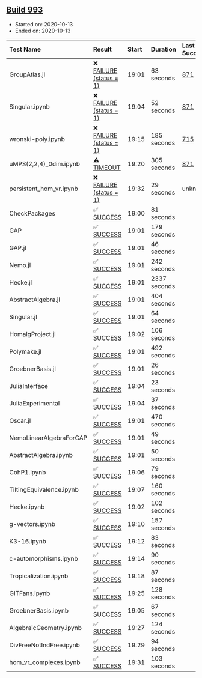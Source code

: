 ## [Build 993](https://oscarci.mathematik.uni-kl.de/job/oscar-stable/993/)

* Started on: 2020-10-13
* Ended on: 2020-10-13

| Test Name    | Result | Start | Duration | Last Success | First Failure |
|:-------------|:-------|:------|:---------|:-------------|:--------------|
| GroupAtlas.jl | ❌ [FAILURE (status = 1)](https://oscarci.mathematik.uni-kl.de/job/oscar-stable/993/artifact/logs/build-993/GroupAtlas.jl.log) | 19:01 | 63 seconds | [871](https://oscarci.mathematik.uni-kl.de/job/oscar-stable/871/) | [872](https://oscarci.mathematik.uni-kl.de/job/oscar-stable/872/) |
| Singular.ipynb | ❌ [FAILURE (status = 1)](https://oscarci.mathematik.uni-kl.de/job/oscar-stable/993/artifact/logs/build-993/Singular.ipynb.log) | 19:04 | 52 seconds | [871](https://oscarci.mathematik.uni-kl.de/job/oscar-stable/871/) | [872](https://oscarci.mathematik.uni-kl.de/job/oscar-stable/872/) |
| wronski-poly.ipynb | ❌ [FAILURE (status = 1)](https://oscarci.mathematik.uni-kl.de/job/oscar-stable/993/artifact/logs/build-993/wronski-poly.ipynb.log) | 19:15 | 185 seconds | [715](https://oscarci.mathematik.uni-kl.de/job/oscar-stable/715/) | [716](https://oscarci.mathematik.uni-kl.de/job/oscar-stable/716/) |
| uMPS(2,2,4)_0dim.ipynb | ⚠ [TIMEOUT](https://oscarci.mathematik.uni-kl.de/job/oscar-stable/993/artifact/logs/build-993/uMPS-2-2-4-_0dim.ipynb.log) | 19:20 | 305 seconds | [871](https://oscarci.mathematik.uni-kl.de/job/oscar-stable/871/) | [872](https://oscarci.mathematik.uni-kl.de/job/oscar-stable/872/) |
| persistent_hom_vr.ipynb | ❌ [FAILURE (status = 1)](https://oscarci.mathematik.uni-kl.de/job/oscar-stable/993/artifact/logs/build-993/persistent_hom_vr.ipynb.log) | 19:32 | 29 seconds | unknown | unknown |
| CheckPackages | ✅ [SUCCESS](https://oscarci.mathematik.uni-kl.de/job/oscar-stable/993/artifact/logs/build-993/CheckPackages.log) | 19:00 | 81 seconds |  |  |
| GAP | ✅ [SUCCESS](https://oscarci.mathematik.uni-kl.de/job/oscar-stable/993/artifact/logs/build-993/GAP.log) | 19:01 | 179 seconds |  |  |
| GAP.jl | ✅ [SUCCESS](https://oscarci.mathematik.uni-kl.de/job/oscar-stable/993/artifact/logs/build-993/GAP.jl.log) | 19:01 | 46 seconds |  |  |
| Nemo.jl | ✅ [SUCCESS](https://oscarci.mathematik.uni-kl.de/job/oscar-stable/993/artifact/logs/build-993/Nemo.jl.log) | 19:01 | 242 seconds |  |  |
| Hecke.jl | ✅ [SUCCESS](https://oscarci.mathematik.uni-kl.de/job/oscar-stable/993/artifact/logs/build-993/Hecke.jl.log) | 19:01 | 2337 seconds |  |  |
| AbstractAlgebra.jl | ✅ [SUCCESS](https://oscarci.mathematik.uni-kl.de/job/oscar-stable/993/artifact/logs/build-993/AbstractAlgebra.jl.log) | 19:01 | 404 seconds |  |  |
| Singular.jl | ✅ [SUCCESS](https://oscarci.mathematik.uni-kl.de/job/oscar-stable/993/artifact/logs/build-993/Singular.jl.log) | 19:01 | 64 seconds |  |  |
| HomalgProject.jl | ✅ [SUCCESS](https://oscarci.mathematik.uni-kl.de/job/oscar-stable/993/artifact/logs/build-993/HomalgProject.jl.log) | 19:02 | 106 seconds |  |  |
| Polymake.jl | ✅ [SUCCESS](https://oscarci.mathematik.uni-kl.de/job/oscar-stable/993/artifact/logs/build-993/Polymake.jl.log) | 19:01 | 492 seconds |  |  |
| GroebnerBasis.jl | ✅ [SUCCESS](https://oscarci.mathematik.uni-kl.de/job/oscar-stable/993/artifact/logs/build-993/GroebnerBasis.jl.log) | 19:01 | 26 seconds |  |  |
| JuliaInterface | ✅ [SUCCESS](https://oscarci.mathematik.uni-kl.de/job/oscar-stable/993/artifact/logs/build-993/JuliaInterface.log) | 19:04 | 23 seconds |  |  |
| JuliaExperimental | ✅ [SUCCESS](https://oscarci.mathematik.uni-kl.de/job/oscar-stable/993/artifact/logs/build-993/JuliaExperimental.log) | 19:04 | 37 seconds |  |  |
| Oscar.jl | ✅ [SUCCESS](https://oscarci.mathematik.uni-kl.de/job/oscar-stable/993/artifact/logs/build-993/Oscar.jl.log) | 19:01 | 470 seconds |  |  |
| NemoLinearAlgebraForCAP | ✅ [SUCCESS](https://oscarci.mathematik.uni-kl.de/job/oscar-stable/993/artifact/logs/build-993/NemoLinearAlgebraForCAP.log) | 19:01 | 49 seconds |  |  |
| AbstractAlgebra.ipynb | ✅ [SUCCESS](https://oscarci.mathematik.uni-kl.de/job/oscar-stable/993/artifact/logs/build-993/AbstractAlgebra.ipynb.log) | 19:01 | 50 seconds |  |  |
| CohP1.ipynb | ✅ [SUCCESS](https://oscarci.mathematik.uni-kl.de/job/oscar-stable/993/artifact/logs/build-993/CohP1.ipynb.log) | 19:06 | 79 seconds |  |  |
| TiltingEquivalence.ipynb | ✅ [SUCCESS](https://oscarci.mathematik.uni-kl.de/job/oscar-stable/993/artifact/logs/build-993/TiltingEquivalence.ipynb.log) | 19:07 | 160 seconds |  |  |
| Hecke.ipynb | ✅ [SUCCESS](https://oscarci.mathematik.uni-kl.de/job/oscar-stable/993/artifact/logs/build-993/Hecke.ipynb.log) | 19:02 | 102 seconds |  |  |
| g-vectors.ipynb | ✅ [SUCCESS](https://oscarci.mathematik.uni-kl.de/job/oscar-stable/993/artifact/logs/build-993/g-vectors.ipynb.log) | 19:10 | 157 seconds |  |  |
| K3-16.ipynb | ✅ [SUCCESS](https://oscarci.mathematik.uni-kl.de/job/oscar-stable/993/artifact/logs/build-993/K3-16.ipynb.log) | 19:12 | 83 seconds |  |  |
| c-automorphisms.ipynb | ✅ [SUCCESS](https://oscarci.mathematik.uni-kl.de/job/oscar-stable/993/artifact/logs/build-993/c-automorphisms.ipynb.log) | 19:14 | 90 seconds |  |  |
| Tropicalization.ipynb | ✅ [SUCCESS](https://oscarci.mathematik.uni-kl.de/job/oscar-stable/993/artifact/logs/build-993/Tropicalization.ipynb.log) | 19:18 | 87 seconds |  |  |
| GITFans.ipynb | ✅ [SUCCESS](https://oscarci.mathematik.uni-kl.de/job/oscar-stable/993/artifact/logs/build-993/GITFans.ipynb.log) | 19:25 | 128 seconds |  |  |
| GroebnerBasis.ipynb | ✅ [SUCCESS](https://oscarci.mathematik.uni-kl.de/job/oscar-stable/993/artifact/logs/build-993/GroebnerBasis.ipynb.log) | 19:05 | 67 seconds |  |  |
| AlgebraicGeometry.ipynb | ✅ [SUCCESS](https://oscarci.mathematik.uni-kl.de/job/oscar-stable/993/artifact/logs/build-993/AlgebraicGeometry.ipynb.log) | 19:27 | 124 seconds |  |  |
| DivFreeNotIndFree.ipynb | ✅ [SUCCESS](https://oscarci.mathematik.uni-kl.de/job/oscar-stable/993/artifact/logs/build-993/DivFreeNotIndFree.ipynb.log) | 19:29 | 94 seconds |  |  |
| hom_vr_complexes.ipynb | ✅ [SUCCESS](https://oscarci.mathematik.uni-kl.de/job/oscar-stable/993/artifact/logs/build-993/hom_vr_complexes.ipynb.log) | 19:31 | 103 seconds |  |  |

